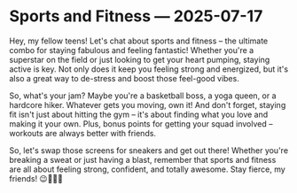 # Sports and Fitness — 2025-07-17

Hey, my fellow teens! Let's chat about sports and fitness – the ultimate combo for staying fabulous and feeling fantastic! Whether you're a superstar on the field or just looking to get your heart pumping, staying active is key. Not only does it keep you feeling strong and energized, but it's also a great way to de-stress and boost those feel-good vibes.

So, what's your jam? Maybe you're a basketball boss, a yoga queen, or a hardcore hiker. Whatever gets you moving, own it! And don't forget, staying fit isn't just about hitting the gym – it's about finding what you love and making it your own. Plus, bonus points for getting your squad involved – workouts are always better with friends.

So, let's swap those screens for sneakers and get out there! Whether you're breaking a sweat or just having a blast, remember that sports and fitness are all about feeling strong, confident, and totally awesome. Stay fierce, my friends! 😉🏋️‍♀️🏀